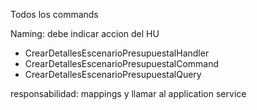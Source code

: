 ﻿Todos los commands

Naming: debe indicar accion del HU
- CrearDetallesEscenarioPresupuestalHandler 
- CrearDetallesEscenarioPresupuestalCommand
- CrearDetallesEscenarioPresupuestalQuery

responsabilidad: mappings y llamar al application service
